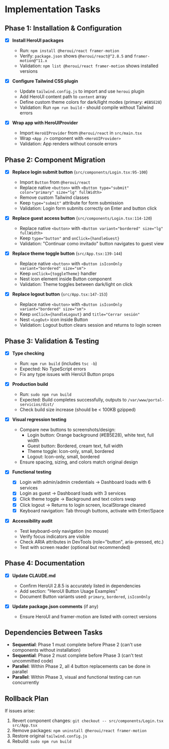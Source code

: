 # Implementation Tasks

## Phase 1: Installation & Configuration

- [x] **Install HeroUI packages**
  - Run: `npm install @heroui/react framer-motion`
  - Verify: `package.json` shows `@heroui/react@^2.8.5` and `framer-motion@^11.x`
  - Validation: `npm list @heroui/react framer-motion` shows installed versions

- [x] **Configure Tailwind CSS plugin**
  - Update `tailwind.config.js` to import and use `heroui` plugin
  - Add HeroUI content path to `content` array
  - Define custom theme colors for dark/light modes (primary: `#EB5E28`)
  - Validation: Run `npm run build` - should compile without Tailwind errors

- [x] **Wrap app with HeroUIProvider**
  - Import `HeroUIProvider` from `@heroui/react` in `src/main.tsx`
  - Wrap `<App />` component with `<HeroUIProvider>`
  - Validation: App renders without console errors

## Phase 2: Component Migration

- [x] **Replace login submit button** (`src/components/Login.tsx:95-100`)
  - Import `Button` from `@heroui/react`
  - Replace native `<button>` with `<Button type="submit" color="primary" size="lg" fullWidth>`
  - Remove custom Tailwind classes
  - Keep `type="submit"` attribute for form submission
  - Validation: Login form submits correctly on Enter and button click

- [x] **Replace guest access button** (`src/components/Login.tsx:114-120`)
  - Replace native `<button>` with `<Button variant="bordered" size="lg" fullWidth>`
  - Keep `type="button"` and `onClick={handleGuest}`
  - Validation: "Continuar como invitado" button navigates to guest view

- [x] **Replace theme toggle button** (`src/App.tsx:139-144`)
  - Replace native `<button>` with `<Button isIconOnly variant="bordered" size="sm">`
  - Keep `onClick={toggleTheme}` handler
  - Nest icon element inside Button component
  - Validation: Theme toggles between dark/light on click

- [x] **Replace logout button** (`src/App.tsx:147-153`)
  - Replace native `<button>` with `<Button isIconOnly variant="bordered" size="sm">`
  - Keep `onClick={handleLogout}` and `title="Cerrar sesión"`
  - Nest `<LogOut>` icon inside Button
  - Validation: Logout button clears session and returns to login screen

## Phase 3: Validation & Testing

- [x] **Type checking**
  - Run: `npm run build` (includes `tsc -b`)
  - Expected: No TypeScript errors
  - Fix any type issues with HeroUI Button props

- [x] **Production build**
  - Run: `sudo npm run build`
  - Expected: Build completes successfully, outputs to `/var/www/portal-servicios/dist/`
  - Check build size increase (should be < 100KB gzipped)

- [x] **Visual regression testing**
  - Compare new buttons to screenshots/design:
    - Login button: Orange background (#EB5E28), white text, full width
    - Guest button: Bordered, cream text, full width
    - Theme toggle: Icon-only, small, bordered
    - Logout: Icon-only, small, bordered
  - Ensure spacing, sizing, and colors match original design

- [x] **Functional testing**
  - [x] Login with admin/admin credentials → Dashboard loads with 6 services
  - [x] Login as guest → Dashboard loads with 3 services
  - [x] Click theme toggle → Background and text colors swap
  - [x] Click logout → Returns to login screen, localStorage cleared
  - [x] Keyboard navigation: Tab through buttons, activate with Enter/Space

- [x] **Accessibility audit**
  - Test keyboard-only navigation (no mouse)
  - Verify focus indicators are visible
  - Check ARIA attributes in DevTools (role="button", aria-pressed, etc.)
  - Test with screen reader (optional but recommended)

## Phase 4: Documentation

- [x] **Update CLAUDE.md**
  - Confirm HeroUI 2.8.5 is accurately listed in dependencies
  - Add section: "HeroUI Button Usage Examples"
  - Document Button variants used: `primary`, `bordered`, `isIconOnly`

- [x] **Update package.json comments** (if any)
  - Ensure HeroUI and framer-motion are listed with correct versions

## Dependencies Between Tasks
- **Sequential**: Phase 1 must complete before Phase 2 (can't use components without installation)
- **Sequential**: Phase 2 must complete before Phase 3 (can't test uncommitted code)
- **Parallel**: Within Phase 2, all 4 button replacements can be done in parallel
- **Parallel**: Within Phase 3, visual and functional testing can run concurrently

## Rollback Plan
If issues arise:
1. Revert component changes: `git checkout -- src/components/Login.tsx src/App.tsx`
2. Remove packages: `npm uninstall @heroui/react framer-motion`
3. Restore original `tailwind.config.js`
4. Rebuild: `sudo npm run build`
